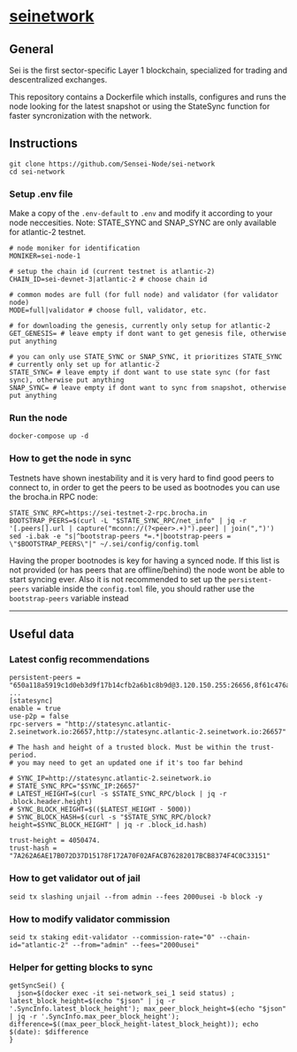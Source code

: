 # [seinetwork](https://www.seinetwork.io/)

## General 

Sei is the first sector-specific Layer 1 blockchain, specialized for trading and descentralized exchanges. 

This repository contains a Dockerfile which installs, configures and runs the node looking for the latest snapshot or using the StateSync function for faster syncronization with the network. 


## Instructions

```
git clone https://github.com/Sensei-Node/sei-network
cd sei-network
``` 

### Setup .env file

Make a copy of the `.env-default` to `.env` and modify it according to your node neccesities. Note: STATE_SYNC and SNAP_SYNC are only available for atlantic-2 testnet.

```
# node moniker for identification
MONIKER=sei-node-1

# setup the chain id (current testnet is atlantic-2)
CHAIN_ID=sei-devnet-3|atlantic-2 # choose chain id

# common modes are full (for full node) and validator (for validator node)
MODE=full|validator # choose full, validator, etc.

# for downloading the genesis, currently only setup for atlantic-2
GET_GENESIS= # leave empty if dont want to get genesis file, otherwise put anything

# you can only use STATE_SYNC or SNAP_SYNC, it prioritizes STATE_SYNC
# currently only set up for atlantic-2
STATE_SYNC= # leave empty if dont want to use state sync (for fast sync), otherwise put anything
SNAP_SYNC= # leave empty if dont want to sync from snapshot, otherwise put anything
```

### Run the node

```
docker-compose up -d
``` 

### How to get the node in sync

Testnets have shown inestability and it is very hard to find good peers to connect to, in order to get the peers to be used as bootnodes you can use the brocha.in RPC node:

```
STATE_SYNC_RPC=https://sei-testnet-2-rpc.brocha.in
BOOTSTRAP_PEERS=$(curl -L "$STATE_SYNC_RPC/net_info" | jq -r '[.peers[].url | capture("mconn://(?<peer>.+)").peer] | join(",")')
sed -i.bak -e "s|^bootstrap-peers *=.*|bootstrap-peers = \"$BOOTSTRAP_PEERS\"|" ~/.sei/config/config.toml
```

Having the proper bootnodes is key for having a synced node. If this list is not provided (or has peers that are offline/behind) the node wont be able to start syncing ever. Also it is not recommended to set up the `persistent-peers` variable inside the `config.toml` file, you should rather use the `bootstrap-peers` variable instead

---

## Useful data

### Latest config recommendations

```
persistent-peers = "650a118a5919c1d0eb3d9f17b14cfb2a6b1c8b9d@3.120.150.255:26656,8f61c476ae8862cf5a965f4cb61eb5e217b61927@18.197.228.134:26656,171d20a5e4a6559046cef78fbdeaea4d786c85ad@162.19.232.131:26656,622edfc381a73cb9a624815831d3cbfecab04e4a@141.94.100.234:26656,862b03573172a3366afe1cabb903ba0552689e63@198.244.228.59:11956,650a118a5919c1d0eb3d9f17b14cfb2a6b1c8b9d@3.120.150.255:26656,79389ef8775ad3310b77fcd935db30f32b5ba764@65.108.136.152:28656,4944c0fb34a76ad537f4eefa1734d6f6a2da5ed0@65.109.115.226:11956,f516643bb00dc73b88af8d259736b8cbdf682bab@65.109.32.174:33656,56a1d17ff164627a1102528014d4d165f9862985@65.109.94.250:27656,8f61c476ae8862cf5a965f4cb61eb5e217b61927@18.197.228.134:27656"
...
[statesync]
enable = true
use-p2p = false
rpc-servers = "http://statesync.atlantic-2.seinetwork.io:26657,http://statesync.atlantic-2.seinetwork.io:26657"

# The hash and height of a trusted block. Must be within the trust-period.
# you may need to get an updated one if it's too far behind

# SYNC_IP=http://statesync.atlantic-2.seinetwork.io
# STATE_SYNC_RPC="$SYNC_IP:26657"
# LATEST_HEIGHT=$(curl -s $STATE_SYNC_RPC/block | jq -r .block.header.height)
# SYNC_BLOCK_HEIGHT=$(($LATEST_HEIGHT - 5000))
# SYNC_BLOCK_HASH=$(curl -s "$STATE_SYNC_RPC/block?height=$SYNC_BLOCK_HEIGHT" | jq -r .block_id.hash)

trust-height = 4050474. 
trust-hash = "7A262A6AE17B072D37D15178F172A70F02AFACB76282017BCB8374F4C0C33151"
```

### How to get validator out of jail

`seid tx slashing unjail --from admin --fees 2000usei -b block -y`

### How to modify validator commission

`seid tx staking edit-validator --commission-rate="0" --chain-id="atlantic-2" --from="admin" --fees="2000usei"`

### Helper for getting blocks to sync

```
getSyncSei() {
  json=$(docker exec -it sei-network_sei_1 seid status) ; latest_block_height=$(echo "$json" | jq -r '.SyncInfo.latest_block_height'); max_peer_block_height=$(echo "$json" | jq -r '.SyncInfo.max_peer_block_height'); difference=$((max_peer_block_height-latest_block_height)); echo $(date): $difference
}
```
